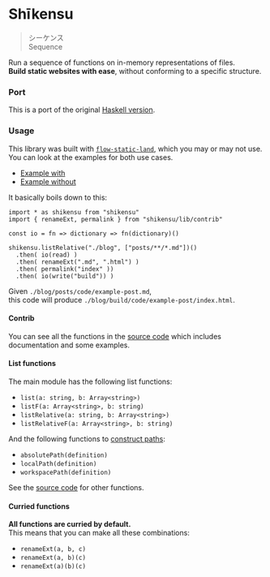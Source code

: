 # Shīkensu

> シーケンス    
> Sequence

Run a sequence of functions on in-memory representations of files.  
__Build static websites with ease__, without conforming to a specific structure.



### Port

This is a port of the original [Haskell version](https://github.com/icidasset/shikensu).



### Usage

This library was built with [`flow-static-land`](https://github.com/gcanti/flow-static-land), which you may or may not use. You can look at the examples for both use cases.

- [Example with](examples/blog/index.js#L61)
- [Example without](examples/portfolio/index.js#L56)

It basically boils down to this:

```
import * as shikensu from "shikensu"
import { renameExt, permalink } from "shikensu/lib/contrib"

const io = fn => dictionary => fn(dictionary)()

shikensu.listRelative("./blog", ["posts/**/*.md"])()
  .then( io(read) )
  .then( renameExt(".md", ".html") )
  .then( permalink("index" ))
  .then( io(write("build")) )
```

Given `./blog/posts/code/example-post.md`,  
this code will produce `./blog/build/code/example-post/index.html`.


#### Contrib

You can see all the functions in the [source code](src/shikensu/contrib.js) which includes documentation and some examples.


#### List functions

The main module has the following list functions:

- `list(a: string, b: Array<string>)`
- `listF(a: Array<string>, b: string)`
- `listRelative(a: string, b: Array<string>)`
- `listRelativeF(a: Array<string>, b: string)`

And the following functions to [construct paths](src/shikensu/internal/paths.js#L16):

- `absolutePath(definition)`
- `localPath(definition)`
- `workspacePath(definition)`

See the [source code](src/shikensu.js) for other functions.


#### Curried functions

__All functions are curried by default.__  
This means that you can make all these combinations:

- `renameExt(a, b, c)`
- `renameExt(a, b)(c)`
- `renameExt(a)(b)(c)`
